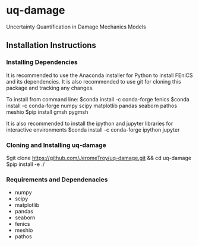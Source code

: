 # uq-damage
Uncertainty Quantification in Damage Mechanics Models

## Installation Instructions

### Installing Dependencies
It is recommended to use the Anaconda installer for Python to install FEniCS and its dependencies.  It is also recommended to use git for cloning this package and tracking any changes.

To install from command line:
$conda install -c conda-forge fenics
$conda install -c conda-forge numpy scipy matplotlib pandas seaborn pathos meshio
$pip install gmsh pygmsh

It is also recommended to install the ipython and jupyter libraries for interactive environments
$conda install -c conda-forge ipython jupyter

### Cloning and Installing uq-damage
$git clone https://github.com/JeromeTroy/uq-damage.git && cd uq-damage
$pip install -e ./

### Requirements and Dependenacies
- numpy
- scipy
- matplotlib
- pandas
- seaborn
- fenics
- meshio
- pathos
